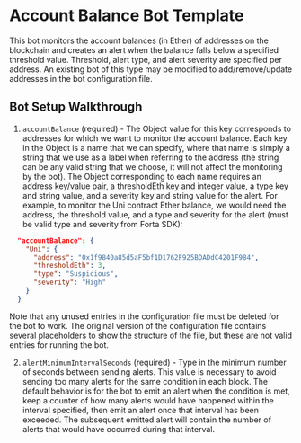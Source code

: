 # Account Balance Bot Template

This bot monitors the account balances (in Ether) of addresses on the blockchain and creates an alert when
the balance falls below a specified threshold value. Threshold, alert type, and alert severity are specified
per address.  An existing bot of this type may be modified to add/remove/update addresses in the bot
configuration file.

## Bot Setup Walkthrough

1. `accountBalance` (required) - The Object value for this key corresponds to addresses for which we want to monitor
the account balance.  Each key in the Object is a name that we can specify, where that name is simply a string that
we use as a label when referring to the address (the string can be any valid string that we choose, it will not
affect the monitoring by the bot).  The Object corresponding to each name requires an address key/value pair, a
thresholdEth key and integer value, a type key and string value, and a severity key and string value for the alert.
For example, to monitor the Uni contract Ether balance, we would need the address, the threshold value,
and a type and severity for the alert (must be valid type and severity from Forta SDK):

```json
  "accountBalance": {
    "Uni": {
      "address": "0x1f9840a85d5aF5bf1D1762F925BDADdC4201F984",
      "thresholdEth": 3,
      "type": "Suspicious",
      "severity": "High" 
    }
  }
```

Note that any unused entries in the configuration file must be deleted for the bot to work.  The original version
of the configuration file contains several placeholders to show the structure of the file, but these are not valid
entries for running the bot.

2. `alertMinimumIntervalSeconds` (required) - Type in the minimum number of seconds between sending alerts.  This
value is necessary to avoid sending too many alerts for the same condition in each block.  The default behavior
is for the bot to emit an alert when the condition is met, keep a counter of how many alerts would have happened
within the interval specified, then emit an alert once that interval has been exceeded.  The subsequent emitted
alert will contain the number of alerts that would have occurred during that interval.
